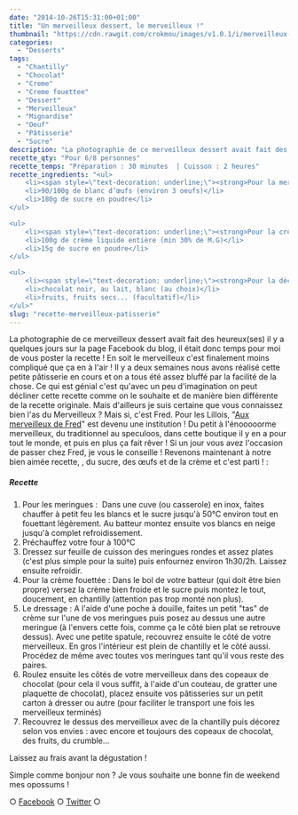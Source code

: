 ```yaml
---
date: "2014-10-26T15:31:00+01:00"
title: "Un merveilleux dessert, le merveilleux !"
thumbnail: "https://cdn.rawgit.com/crokmou/images/v1.0.1/i/merveilleux-patisserie-recette-crokmou-blog-culinaire.jpg"
categories:
  - "Desserts"
tags:
  - "Chantilly"
  - "Chocolat"
  - "Creme"
  - "Creme fouettee"
  - "Dessert"
  - "Merveilleux"
  - "Mignardise"
  - "Oeuf"
  - "Pâtisserie"
  - "Sucre"
description: "La photographie de ce merveilleux dessert avait fait des heureux(ses) il y a quelques jours, laissez moi vous tenter avec une recette toute simple !"
recette_qty: "Pour 6/8 personnes"
recette_temps: "Préparation : 30 minutes  | Cuisson : 2 heures"
recette_ingredients: "<ul>
	<li><span style=\"text-decoration: underline;\"><strong>Pour la meringue Suisse :</strong></span></li>
	<li>90/100g de blanc d’œufs (environ 3 oeufs)</li>
	<li>180g de sucre en poudre</li>
</ul>

<ul>
	<li><span style=\"text-decoration: underline;\"><strong>Pour la crème fouettée :</strong></span></li>
	<li>100g de crème liquide entière (min 30% de M.G)</li>
	<li>15g de sucre en poudre</li>
</ul>

<ul>
	<li><span style=\"text-decoration: underline;\"><strong>Pour la déco</strong> </span>:</li>
	<li>chocolat noir, au lait, blanc (au choix)</li>
	<li>fruits, fruits secs... (facultatif)</li>
</ul>"
slug: "recette-merveilleux-patisserie"
---
```


La photographie de ce merveilleux dessert avait fait des heureux(ses) il y a quelques jours sur la page Facebook du blog, il était donc temps pour moi de vous poster la recette ! En soit le merveilleux c'est finalement moins compliqué que ça en à l'air ! Il y a deux semaines nous avons réalisé cette petite pâtisserie en cours et on a tous été assez bluffé par la facilité de la chose. Ce qui est génial c'est qu'avec un peu d'imagination on peut décliner cette recette comme on le souhaite et de manière bien différente de la recette originale. Mais d'ailleurs je suis certaine que vous connaissez bien l'as du Merveilleux ? Mais si, c'est Fred. Pour les Lillois, "[Aux merveilleux de Fred](http://www.auxmerveilleux.com/)" est devenu une institution ! Du petit à l'énooooorme merveilleux, du traditionnel au speculoos, dans cette boutique il y en a pour tout le monde, et puis en plus ça fait rêver ! Si un jour vous avez l'occasion de passer chez Fred, je vous le conseille ! Revenons maintenant à notre bien aimée recette, , du sucre, des œufs et de la crème et c'est parti ! :

##### Recette

1.  Pour les meringues :  Dans une cuve (ou casserole) en inox, faites chauffer à petit feu les blancs et le sucre jusqu'à 50°C environ tout en fouettant légèrement. Au batteur montez ensuite vos blancs en neige jusqu'à complet refroidissement.
2.  Préchauffez votre four à 100°C
3.  Dressez sur feuille de cuisson des meringues rondes et assez plates (c'est plus simple pour la suite) puis enfournez environ 1h30/2h. Laissez ensuite refroidir.
4.  Pour la crème fouettée : Dans le bol de votre batteur (qui doit être bien propre) versez la crème bien froide et le sucre puis montez le tout, doucement, en chantilly (attention pas trop monté non plus).
5.  Le dressage : A l'aide d'une poche à douille, faites un petit "tas" de crème sur l'une de vos meringues puis posez au dessus une autre meringue (à l'envers cette fois, comme ça le côté bien plat se retrouve dessus). Avec une petite spatule, recouvrez ensuite le côté de votre merveilleux. En gros l'intérieur est plein de chantilly et le côté aussi. Procédez de même avec toutes vos meringues tant qu'il vous reste des paires.
6.  Roulez ensuite les côtés de votre merveilleux dans des copeaux de chocolat (pour cela il vous suffit, à l'aide d'un couteau, de gratter une plaquette de chocolat), placez ensuite vos pâtisseries sur un petit carton à dresser ou autre (pour faciliter le transport une fois les merveilleux terminés)
7.  Recouvrez le dessus des merveilleux avec de la chantilly puis décorez selon vos envies : avec encore et toujours des copeaux de chocolat, des fruits, du crumble...

Laissez au frais avant la dégustation !

Simple comme bonjour non ? Je vous souhaite une bonne fin de weekend mes opossums !

○ [Facebook](https://www.facebook.com/crokmou.blog) ○ [Twitter](https://twitter.com/Crokmou) ○
